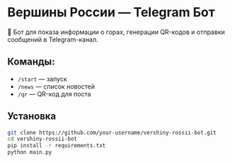 # Вершины России — Telegram Бот

🗻 Бот для показа информации о горах, генерации QR-кодов и отправки сообщений в Telegram-канал.

## Команды:
- `/start` — запуск
- `/news` — список новостей
- `/qr` — QR-код для поста

## Установка

```bash
git clone https://github.com/your-username/vershiny-rossii-bot.git
cd vershiny-rossii-bot
pip install -r requirements.txt
python main.py
